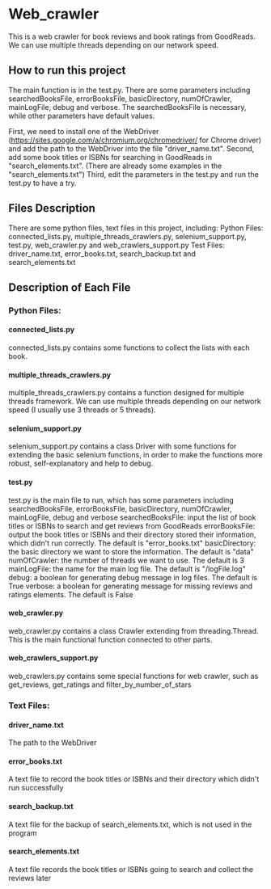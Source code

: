 # Web_crawler
This is a web crawler for book reviews and book ratings from GoodReads.
We can use multiple threads depending on our network speed.

## How to run this project
The main function is in the test.py. There are some parameters including searchedBooksFile, errorBooksFile,
basicDirectory, numOfCrawler, mainLogFile, debug and verbose. The searchedBooksFile is necessary, while other
parameters have default values.

First, we need to install one of the WebDriver (https://sites.google.com/a/chromium.org/chromedriver/ for Chrome driver)
and add the path to the WebDriver into the file "driver_name.txt".
Second, add some book titles or ISBNs for searching in GoodReads in "search_elements.txt". (There are already some
examples in the "search_elements.txt")
Third, edit the parameters in the test.py and run the test.py to have a try.


## Files Description
There are some python files, text files in this project, including:
Python Files: connected_lists.py, multiple_threads_crawlers.py, selenium_support.py, test.py, web_crawler.py
and web_crawlers_support.py
Test Files: driver_name.txt, error_books.txt, search_backup.txt and search_elements.txt

## Description of Each File
### Python Files:
#### connected_lists.py
connected_lists.py contains some functions to collect the lists with each book.

#### multiple_threads_crawlers.py
multiple_threads_crawlers.py contains a function designed for multiple threads framework. We can use multiple threads
depending on our network speed (I usually use 3 threads or 5 threads).

#### selenium_support.py
selenium_support.py contains a class Driver with some functions for extending the basic selenium functions, in order to
make the functions more robust, self-explanatory and help to debug.

#### test.py
test.py is the main file to run, which has some parameters including searchedBooksFile, errorBooksFile, basicDirectory,
numOfCrawler, mainLogFile, debug and verbose
searchedBooksFile: input the list of book titles or ISBNs to search and get reviews from GoodReads
errorBooksFile: output the book titles or ISBNs and their directory stored their information, which didn't run
correctly. The default is "error_books.txt"
basicDirectory: the basic directory we want to store the information. The default is "data"
numOfCrawler: the number of threads we want to use. The default is 3
mainLogFile: the name for the main log file. The default is "/logFile.log"
debug: a boolean for generating debug message in log files. The default is True
verbose: a boolean for generating message for missing reviews and ratings elements. The default is False

#### web_crawler.py
web_crawler.py contains a class Crawler extending from threading.Thread. This is the main functional function connected
to other parts.

#### web_crawlers_support.py
web_crawlers.py contains some special functions for web crawler, such as get_reviews, get_ratings and
filter_by_number_of_stars

### Text Files:
#### driver_name.txt
The path to the WebDriver

#### error_books.txt
A text file to record the book titles or ISBNs and their directory which didn't run successfully

#### search_backup.txt
A text file for the backup of search_elements.txt, which is not used in the program

#### search_elements.txt
A text file records the book titles or ISBNs going to search and collect the reviews later
